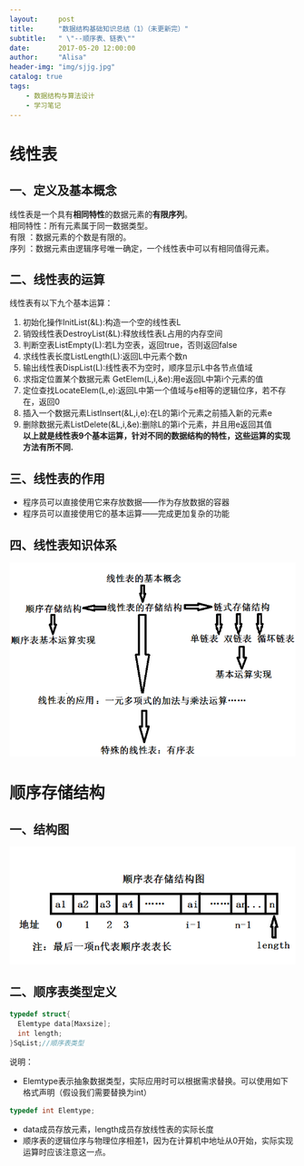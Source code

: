 ```yaml
---
layout:     post
title:      "数据结构基础知识总结（1）（未更新完）"
subtitle:   " \"--顺序表、链表\""
date:       2017-05-20 12:00:00
author:     "Alisa"
header-img: "img/sjjg.jpg"
catalog: true
tags:
    - 数据结构与算法设计
    - 学习笔记
---
```

# 线性表  
## 一、定义及基本概念  
线性表是一个具有<strong>相同特性</strong>的数据元素的<strong>有限序列</strong>。  
相同特性：所有元素属于同一数据类型。  
有限        ：数据元素的个数是有限的。  
序列        ：数据元素由逻辑序号唯一确定，一个线性表中可以有相同值得元素。   
## 二、线性表的运算  
线性表有以下九个基本运算：  
1. 初始化操作InitList(&L):构造一个空的线性表L
2. 销毁线性表DestroyList(&L):释放线性表L占用的内存空间
3. 判断空表ListEmpty(L):若L为空表，返回true，否则返回false
4. 求线性表长度ListLength(L):返回L中元素个数n
5. 输出线性表DispList(L):线性表不为空时，顺序显示L中各节点值域
6. 求指定位置某个数据元素 GetElem(L,i,&e):用e返回L中第i个元素的值
7. 定位查找LocateElem(L,e):返回L中第一个值域与e相等的逻辑位序，若不存在，返回0
8. 插入一个数据元素ListInsert(&L,i,e):在L的第i个元素之前插入新的元素e
9. 删除数据元素ListDelete(&L,i,&e):删除L的第i个元素，并且用e返回其值  
   <strong>以上就是线性表9个基本运算，针对不同的数据结构的特性，这些运算的实现方法有所不同.</strong> 


## 三、线性表的作用  
- 程序员可以直接使用它来存放数据——作为存放数据的容器  
- 程序员可以直接使用它的基本运算——完成更加复杂的功能 


## 四、线性表知识体系  
![](https://raw.githubusercontent.com/Katherine001/markdowm-photo/master/photo/001.bmp)  
# 顺序存储结构  
## 一、结构图  
![](https://raw.githubusercontent.com/Katherine001/markdowm-photo/master/photo/002.bmp)  
## 二、顺序表类型定义  
```c
typedef struct{
  Elemtype data[Maxsize];
  int length;
}SqList;//顺序表类型
```
说明：  
- Elemtype表示抽象数据类型，实际应用时可以根据需求替换。可以使用如下格式声明（假设我们需要替换为int）  
```c
typedef int Elemtype;
```
- data成员存放元素，length成员存放线性表的实际长度
- 顺序表的逻辑位序与物理位序相差1，因为在计算机中地址从0开始，实际实现运算时应该注意这一点。


